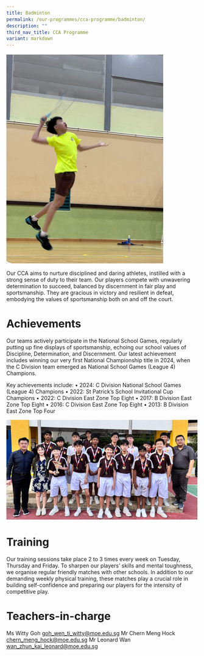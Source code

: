 ```yaml
---
title: Badminton
permalink: /our-programmes/cca-programme/badminton/
description: ""
third_nav_title: CCA Programme
variant: markdown
---
```

![](/images/CCA%20Photos/Badminton/badminton_image1.png)

Our CCA aims to nurture disciplined and daring athletes, instilled with a strong sense of duty to their team. Our players compete with unwavering determination to succeed, balanced by discernment in fair play and sportsmanship. They are gracious in victory and resilient in defeat, embodying the values of sportsmanship both on and off the court.

# Achievements

Our teams actively participate in the National School Games, regularly putting up fine displays of sportsmanship, echoing our school values of Discipline, Determination, and Discernment. Our latest achievement includes winning our very first National Championship title in 2024, when the C Division team emerged as National School Games (League 4) Champions.

Key achievements include:
•	2024: C Division National School Games (League 4) Champions
•	2022: St Patrick’s School Invitational Cup Champions
•	2022: C Division East Zone Top Eight
•	2017: B Division East Zone Top Eight
•	2016: C Division East Zone Top Eight 
•	2013: B Division East Zone Top Four



![](/images/CCA%20Photos/Badminton/badminton_image2.png)
 # Training

Our training sessions take place 2 to 3 times every week on Tuesday, Thursday and Friday. To sharpen our players’ skills and mental toughness, we organise regular friendly matches with other schools. In addition to our demanding weekly physical training, these matches play a crucial role in building self-confidence and preparing our players for the intensity of competitive play.


# Teachers-in-charge
Ms Witty Goh goh_wen_ti_witty@moe.edu.sg
Mr Chern Meng Hock chern_meng_hock@moe.edu.sg
Mr Leonard Wan wan_zhun_kai_leonard@moe.edu.sg

